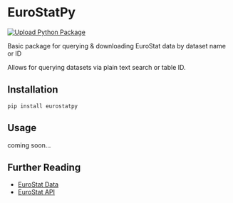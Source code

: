 # EuroStatPy

[![Upload Python Package](https://github.com/deepwaterpaladin/eurostatpy/actions/workflows/publish.yml/badge.svg)](https://github.com/deepwaterpaladin/eurostatpy/actions/workflows/publish.yml)

Basic package for querying &amp; downloading EuroStat data by dataset name or ID

Allows for querying datasets via plain text search or table ID.

## Installation

`pip install eurostatpy`

## Usage

coming soon...

## Further Reading

- [EuroStat Data](https://ec.europa.eu/eurostat/web/main/data/database)
- [EuroStat API](https://wikis.ec.europa.eu/display/EUROSTATHELP/API+-+Getting+started+with+statistics+API)
